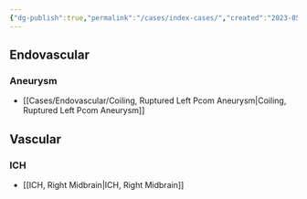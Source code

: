 ```yaml
---
{"dg-publish":true,"permalink":"/cases/index-cases/","created":"2023-05-11T14:23:01.000-05:00","updated":"2023-05-12T22:41:45.000-05:00"}
---
```



## Endovascular

### Aneurysm

- [[Cases/Endovascular/Coiling, Ruptured Left Pcom Aneurysm\|Coiling, Ruptured Left Pcom Aneurysm]]

## Vascular

### ICH

- [[ICH, Right Midbrain\|ICH, Right Midbrain]]
